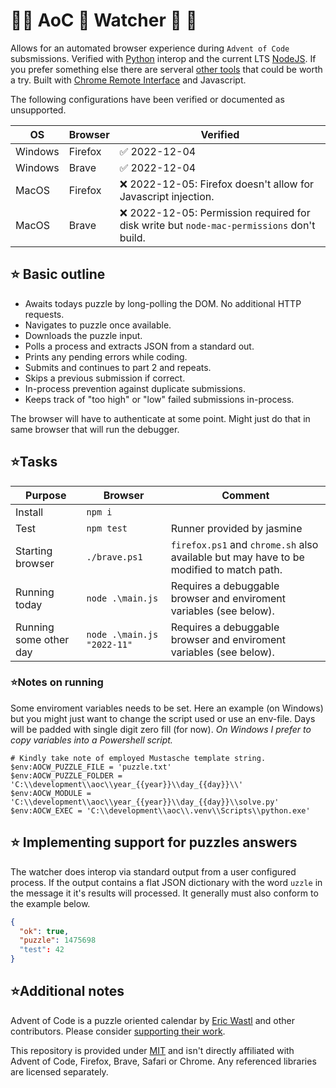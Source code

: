 # 🎁🎄 AoC 🤶 Watcher 🎄 🎁

Allows for an automated browser experience during `Advent of Code` subsmissions. Verified with [Python](https://www.python.org/downloads/) interop and the current LTS [NodeJS](https://nodejs.org/en/download/). If you prefer something else there are serveral [other tools](https://github.com/scarvalhojr/aoc-cli) that could be worth a try. Built with [Chrome Remote Interface](https://www.npmjs.com/package/chrome-remote-interface) and Javascript.

The following configurations have been verified or documented as unsupported.

| OS  | Browser | Verified |
|------|------|------|
| Windows  | Firefox | ✅ 2022-12-04 |
| Windows  | Brave | ✅ 2022-12-04 |
| MacOS  | Firefox | ❌ 2022-12-05: Firefox doesn't allow for Javascript injection. |
| MacOS  | Brave | ❌ 2022-12-05: Permission required for disk write but `node-mac-permissions` don't build. |

## ⭐ Basic outline
- Awaits todays puzzle by long-polling the DOM. No additional HTTP requests.
- Navigates to puzzle once available.
- Downloads the puzzle input.
- Polls a process and extracts JSON from a standard out.
- Prints any pending errors while coding.
- Submits and continues to part 2 and repeats.
- Skips a previous submission if correct.
- In-process prevention against duplicate submissions.
- Keeps track of "too high" or "low" failed submissions in-process.

The browser will have to authenticate at some point. Might just do that in same browser that will run the debugger.

## ⭐Tasks
| Purpose  | Browser | Comment |
|------|------|------|
| Install  | `npm i` | |
| Test  | `npm test` | Runner provided by jasmine |
| Starting browser  | `./brave.ps1` | `firefox.ps1` and `chrome.sh` also available but may have to be modified to match path. |
| Running today  | `node .\main.js` | Requires a debuggable browser and enviroment variables (see below). |
| Running some other day  | `node .\main.js "2022-11"` |  Requires a debuggable browser and enviroment variables (see below). |

### ⭐Notes on running
Some enviroment variables needs to be set. Here an example (on Windows) but you might just want to change the script used or use an
env-file. Days will be padded with single digit zero fill (for now). *On Windows I prefer to copy variables into a Powershell script.*

```pwsh
# Kindly take note of employed Mustasche template string.
$env:AOCW_PUZZLE_FILE = 'puzzle.txt'
$env:AOCW_PUZZLE_FOLDER = 'C:\\development\\aoc\\year_{{year}}\\day_{{day}}\\'
$env:AOCW_MODULE = 'C:\\development\\aoc\\year_{{year}}\\day_{{day}}\\solve.py'
$env:AOCW_EXEC = 'C:\\development\\aoc\\.venv\\Scripts\\python.exe'
```

## ⭐ Implementing support for puzzles answers
The watcher does interop via standard output from a user configured process. If the output contains a flat JSON
dictionary with the word `uzzle` in the message it it's results will processed. It generally must also conform to the
example below.

```json
{
  "ok": true,
  "puzzle": 1475698
  "test": 42
}
```

## ⭐Additional notes
Advent of Code is a puzzle oriented calendar by [Eric Wastl](https://twitter.com/ericwastl) and other contributors. Please consider [supporting their work](https://adventofcode.com/2022/support).

This repository is provided under [MIT](LICENSE) and isn't directly affiliated with Advent of Code, Firefox, Brave, Safari or Chrome. Any referenced libraries are licensed separately.
